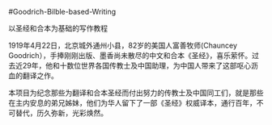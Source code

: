 #Goodrich-Bilble-based-Writing

以圣经和合本为基础的写作教程

1919年4月22日，北京城外通州小县，82岁的美国人富善牧师(Chauncey Goodrich），手捧刚刚出版、墨香尚未散尽的中文和合本《圣经》，喜乐萦怀。过去近29年，他和十数位世界各国传教士及中国助理，为中国人带来了这部呕心沥血的翻译之作。

本项目为纪念那些为翻译和合本圣经而付出努力的传教士及中国同工们，就是那些在主内安息的弟兄姊妹，他们为华人留下了一部《圣经》权威译本，通行百年，不可替代，历久弥新，光彩焕然。
